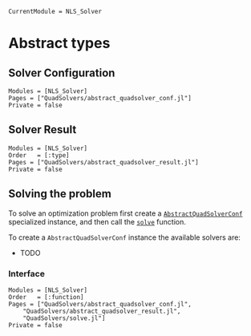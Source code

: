 ```@meta
CurrentModule = NLS_Solver
```

# Abstract types

## Solver Configuration

```@autodocs
Modules = [NLS_Solver]
Pages = ["QuadSolvers/abstract_quadsolver_conf.jl"]
Private = false
```

## Solver Result

```@autodocs
Modules = [NLS_Solver]
Order   = [:type]
Pages = ["QuadSolvers/abstract_quadsolver_result.jl"]
Private = false
```
## Solving the problem

To solve an optimization problem first create a
[`AbstractQuadSolverConf`](@ref) specialized instance, and then call
the [`solve`](@ref) function.

To create a `AbstractQuadSolverConf` instance the available solvers are:
- TODO


### Interface 

```@autodocs
Modules = [NLS_Solver]
Order   = [:function]
Pages = ["QuadSolvers/abstract_quadsolver_conf.jl",
	"QuadSolvers/abstract_quadsolver_result.jl",
	"QuadSolvers/solve.jl"]
Private = false
```
